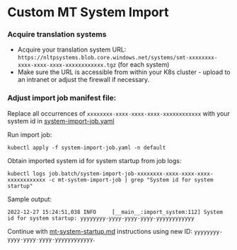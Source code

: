 # Custom MT System Import

### Acquire translation systems

* Acquire your translation system URL: `https://nltpsystems.blob.core.windows.net/systems/smt-xxxxxxxx-xxxx-xxxx-xxxx-xxxxxxxxxxxx.tgz` (for each system)
* Make sure the URL is accessible from within your K8s cluster - upload to an intranet or adjust the firewall if necessary.

### Adjust import job manifest file:

Replace all occurrences of `xxxxxxxx-xxxx-xxxx-xxxx-xxxxxxxxxxxx` with your system id in [system-import-job.yaml](system-import-job.yaml)

Run import job:

```
kubectl apply -f system-import-job.yaml -n default
```

Obtain imported system id for system startup from job logs:

```
kubectl logs job.batch/system-import-job-xxxxxxxx-xxxx-xxxx-xxxx-xxxxxxxxxxxx -c mt-system-import-job | grep "System id for system startup"
```

Sample output:

```
2022-12-27 15:24:51,038 INFO     [__main__:import_system:112] System id for system startup: yyyyyyyy-yyyy-yyyy-yyyy-yyyyyyyyyyyy
```

Continue with [mt-system-startup.md](mt-system-startup.md) instructions using new ID: `yyyyyyyy-yyyy-yyyy-yyyy-yyyyyyyyyyyy`.

